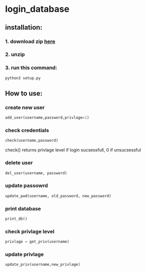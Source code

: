 
# login_database


## installation:

### 1. download zip [here](https://github.com/kellantech/login_database/archive/refs/tags/dev.zip)

### 2. unzip  

### 3. run this command:
```bash
python3 setup.py
```

## How to use: 

### create new user
```python
add_user(username,password,privlage=1)
```

### check credentials
```python
check(username,password)
```
check() returns privlage level if login sucsessfull, 0 if unsucsessful

### delete user
```python
del_user(username, password)
```

### update passowrd 
```python
update_pwd(username, old_password, new_password)
```

### print database
```python
print_db()
```

### check privlage level
```python
privlage = get_priv(username)
```
### update privlage
```python
update_priv(username,new_privlage)
```
